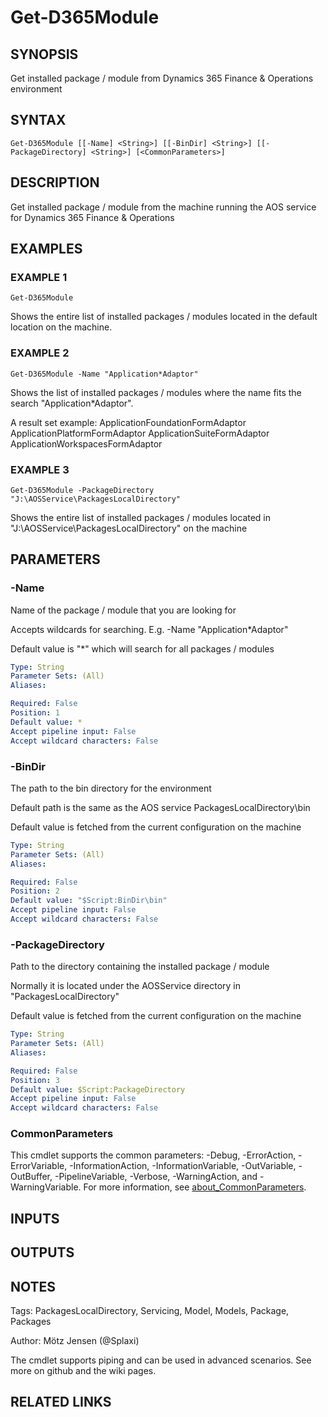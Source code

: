 ﻿---
external help file: d365fo.tools-help.xml
Module Name: d365fo.tools
online version:
schema: 2.0.0
---

# Get-D365Module

## SYNOPSIS
Get installed package / module from Dynamics 365 Finance & Operations environment

## SYNTAX

```
Get-D365Module [[-Name] <String>] [[-BinDir] <String>] [[-PackageDirectory] <String>] [<CommonParameters>]
```

## DESCRIPTION
Get installed package / module from the machine running the AOS service for Dynamics 365 Finance & Operations

## EXAMPLES

### EXAMPLE 1
```
Get-D365Module
```

Shows the entire list of installed packages / modules located in the default location on the machine.

### EXAMPLE 2
```
Get-D365Module -Name "Application*Adaptor"
```

Shows the list of installed packages / modules where the name fits the search "Application*Adaptor".

A result set example:
ApplicationFoundationFormAdaptor
ApplicationPlatformFormAdaptor
ApplicationSuiteFormAdaptor
ApplicationWorkspacesFormAdaptor

### EXAMPLE 3
```
Get-D365Module -PackageDirectory "J:\AOSService\PackagesLocalDirectory"
```

Shows the entire list of installed packages / modules located in "J:\AOSService\PackagesLocalDirectory" on the machine

## PARAMETERS

### -Name
Name of the package / module that you are looking for

Accepts wildcards for searching.
E.g.
-Name "Application*Adaptor"

Default value is "*" which will search for all packages / modules

```yaml
Type: String
Parameter Sets: (All)
Aliases:

Required: False
Position: 1
Default value: *
Accept pipeline input: False
Accept wildcard characters: False
```

### -BinDir
The path to the bin directory for the environment

Default path is the same as the AOS service PackagesLocalDirectory\bin

Default value is fetched from the current configuration on the machine

```yaml
Type: String
Parameter Sets: (All)
Aliases:

Required: False
Position: 2
Default value: "$Script:BinDir\bin"
Accept pipeline input: False
Accept wildcard characters: False
```

### -PackageDirectory
Path to the directory containing the installed package / module

Normally it is located under the AOSService directory in "PackagesLocalDirectory"

Default value is fetched from the current configuration on the machine

```yaml
Type: String
Parameter Sets: (All)
Aliases:

Required: False
Position: 3
Default value: $Script:PackageDirectory
Accept pipeline input: False
Accept wildcard characters: False
```

### CommonParameters
This cmdlet supports the common parameters: -Debug, -ErrorAction, -ErrorVariable, -InformationAction, -InformationVariable, -OutVariable, -OutBuffer, -PipelineVariable, -Verbose, -WarningAction, and -WarningVariable. For more information, see [about_CommonParameters](http://go.microsoft.com/fwlink/?LinkID=113216).

## INPUTS

## OUTPUTS

## NOTES
Tags: PackagesLocalDirectory, Servicing, Model, Models, Package, Packages

Author: Mötz Jensen (@Splaxi)

The cmdlet supports piping and can be used in advanced scenarios.
See more on github and the wiki pages.

## RELATED LINKS
